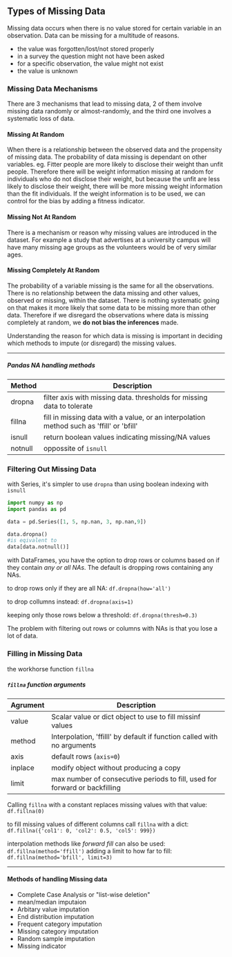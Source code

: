 
## Types of Missing Data
Missing data occurs when there is no value stored for certain variable in an observation.
Data can be missing for a multitude of reasons.
- the value was forgotten/lost/not stored properly
- in a survey the question might not have been asked
- for a specific observation, the value might not exist
- the value is unknown

### Missing Data Mechanisms
There are 3 mechanisms that lead to missing data, 2 of them involve missing data randomly or almost-randomly, and the third one involves a systematic loss of data.

#### Missing At Random
When there is a relationship between the observed data and the propensity of missing data. The probability of data missing is dependant on other variables. 
eg. Fitter people are more likely to disclose their weight than unfit people. Therefore there will be weight information missing at random for individuals who do not disclose their weight, but because the unfit are less likely to disclose their weight, there will be more missing weight information than the fit individuals. If the weight information is to be used, we can control for the bias by adding a fitness indicator.

#### Missing Not At Random
There is a mechanism or reason why missing values are introduced in the dataset. For example a study that advertises at a university campus will have many missing age groups as the volunteers would be of very similar ages.

#### Missing Completely At Random
The probability of a variable missing is the same for all the observations. There is no relationship between the data missing and other values, observed or missing, within the dataset. There is nothing systematic going on that makes it more likely that some data to be missing more than other data. Therefore if we disregard the observations where data is missing completely at random, we __do not bias the inferences__ made. 

Understanding the reason for which data is missing is important in deciding which methods to impute (or disregard) the missing values.

---

##### Pandas NA handling methods
|Method|Description|
|-|-|
|dropna|filter axis with missing data. thresholds for missing data to tolerate
|fillna|fill in missing data with a value, or an interpolation method such as 'ffill' or 'bfill'
|isnull|return boolean values indicating missing/NA values
|notnull|oppossite of `isnull`

### Filtering Out Missing Data
with Series, it's simpler to use `dropna` than using boolean indexing with `isnull`
```python
import numpy as np
import pandas as pd

data = pd.Series([1, 5, np.nan, 3, np.nan,9])

data.dropna()
#is eqivalent to
data[data.notnull()]
```

with DataFrames, you have the option to drop rows or columns based on if they contain _any or all NAs_. The default is dropping rows containing any NAs.

to drop rows only if they are all NA:
`df.dropna(how='all')`

to drop collumns instead:
`df.dropna(axis=1)`

keeping only those rows below a threshold:
`df.dropna(thresh=0.3)`

The problem with filtering out rows or columns with NAs is that you lose a lot of data.

### Filling in Missing Data

the workhorse function `fillna`
##### `fillna` function arguments
|Agrument|Description|
|-|-
|value| Scalar value or dict object to use to fill missinf values|
|method| Interpolation, 'ffilll' by default if function called with no arguments|
|axis|default rows (`axis=0`)|
|inplace|modify object without producing a copy|
|limit|max number of consecutive periods to fill, used for forward or backfilling

Calling `fillna` with a constant replaces missing values with that value:
`df.fillna(0)`

to fill missing values of different columns call `fillna` with a dict:
`df.fillna({'col1': 0, 'col2': 0.5, 'col5': 999})`

interpolation methods like _forward fill_ can also be used:
`df.fillna(method='ffill')`
adding a limit to how far to fill:
`df.fillna(method='bfill', limit=3)`

---

#### Methods of handling Missing data
- Complete Case Analysis or "list-wise deletion"
- mean/median imputaion
- Arbitary value imputation
- End distribution imputation
- Frequent category imputation
- Missing category imputation
- Random sample imputation
- Missing indicator
